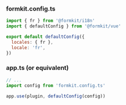 ### formkit.config.ts
```js
import { fr } from '@formkit/i18n'
import { defaultConfig } from '@formkit/vue'

export default defaultConfig({
  locales: { fr },
  locale: 'fr',
})
```

### app.ts (or equivalent)
```js
// ...
import config from 'formkit.config.ts'

app.use(plugin, defaultConfig(config))
```
